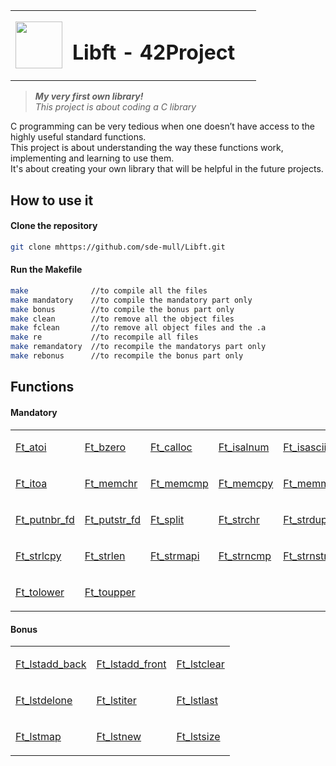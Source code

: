 <table>
  <tr>
    <td><img src="https://user-images.githubusercontent.com/78042197/192562397-81efc45d-0387-46df-bae4-ddf3a284c745.png" width=75px height=75px/></td>
    <td><h1 align="left"> Libft - 42Project &nbsp&nbsp</td>
  </tr>
</table>

>**_My very first own library!_**<br>_This project is about coding a C library_</br>

<p align="justified">
  C programming can be very tedious when one doesn’t have access to the highly useful
  standard functions.<br>This project is about understanding the way these functions work,
  implementing and learning to use them.</br>It's about creating your own library that will
  be helpful in the future projects.
</p>

<h2>How to use it</h2>
<h4>Clone the repository</h4>

```bash
git clone mhttps://github.com/sde-mull/Libft.git
```
<h4>Run the Makefile</h4>

```bash
make              //to compile all the files
make mandatory    //to compile the mandatory part only
make bonus        //to compile the bonus part only
make clean        //to remove all the object files
make fclean       //to remove all object files and the .a
make re           //to recompile all files
make remandatory  //to recompile the mandatorys part only
make rebonus      //to recompile the bonus part only
```

<h2>Functions</h2>

<table><tr>
 
   <h4>Mandatory</h4>
  
</tr><td>
  
  [Ft_atoi](https://github.com/sde-mull/Libft/blob/main/Libft/ft_atoi.c)

</td><td>
  
  [Ft_bzero](https://github.com/sde-mull/Libft/blob/main/Libft/ft_bzero.c)
  
</td><td>
  
  [Ft_calloc](https://github.com/sde-mull/Libft/blob/main/Libft/ft_calloc.c)

</td><td>
  
  [Ft_isalnum](https://github.com/sde-mull/Libft/blob/main/Libft/ft_isalnum.c)
  
</td><td>
  
  [Ft_isascii](https://github.com/sde-mull/Libft/blob/main/Libft/ft_isascii.c)
  
</td><td>
  
  [Ft_isdigit](https://github.com/sde-mull/Libft/blob/main/Libft/ft_isdigit.c)
  
</td><td>
  
  [Ft_isprint](https://github.com/sde-mull/Libft/blob/main/Libft/ft_isprint.c)
  
</td><td>
  
  [Ft_isalnum](https://github.com/sde-mull/Libft/blob/main/Libft/ft_isalnum.c)
  
</tr><tr><td>
  
  [Ft_itoa](https://github.com/sde-mull/Libft/blob/main/Libft/ft_itoa.c)

</td><td>
  
  [Ft_memchr](https://github.com/sde-mull/Libft/blob/main/Libft/ft_memchr.c)

</td><td>
  
  [Ft_memcmp](https://github.com/sde-mull/Libft/blob/main/Libft/ft_memcmp.c)

</td><td>
  
  [Ft_memcpy](https://github.com/sde-mull/Libft/blob/main/Libft/ft_memcpy.c)

</td><td>
  
  [Ft_memmove](https://github.com/sde-mull/Libft/blob/main/Libft/ft_memmove.c)

</td><td>
  
  [Ft_memset](https://github.com/sde-mull/Libft/blob/main/Libft/ft_memset.c)

</td><td>
  
  [Ft_putchr_fd](https://github.com/sde-mull/Libft/blob/main/Libft/ft_putchr_fd.c)

</td><td>
  
  [Ft_putendl_fd](https://github.com/sde-mull/Libft/blob/main/Libft/ft_putendl_fd.c)

</tr><tr><td>
  
  [Ft_putnbr_fd](https://github.com/sde-mull/Libft/blob/main/Libft/ft_putnbr_fd.c)

</td><td>
  
  [Ft_putstr_fd](https://github.com/sde-mull/Libft/blob/main/Libft/ft_putstr_fd.c)

</td><td>
  
  [Ft_split](https://github.com/sde-mull/Libft/blob/main/Libft/ft_split.c)

</td><td>
  
  [Ft_strchr](https://github.com/sde-mull/Libft/blob/main/Libft/ft_strchr.c)

</td><td>
  
  [Ft_strdup](https://github.com/sde-mull/Libft/blob/main/Libft/ft_strdup.c)

</td><td>
  
  [Ft_striteri](https://github.com/sde-mull/Libft/blob/main/Libft/ft_striteri.c)

</td><td>
  
  [Ft_strjoin](https://github.com/sde-mull/Libft/blob/main/Libft/ft_strjoin.c)

</td><td>
  
  [Ft_srlcat](https://github.com/sde-mull/Libft/blob/main/Libft/ft_strlcat.c)

</tr><tr><td>
  
  [Ft_strlcpy](https://github.com/sde-mull/Libft/blob/main/Libft/ft_strlcpy.c)

</td><td>
  
  [Ft_strlen](https://github.com/sde-mull/Libft/blob/main/Libft/ft_strlen.c)

</td><td>
  
  [Ft_strmapi](https://github.com/sde-mull/Libft/blob/main/Libft/ft_strmapi.c)

</td><td>
  
  [Ft_strncmp](https://github.com/sde-mull/Libft/blob/main/Libft/ft_strncmp.c)

</td><td>
  
  [Ft_strnstr](https://github.com/sde-mull/Libft/blob/main/Libft/ft_strnstr.c)

</td><td>
  
  [Ft_strrchr](https://github.com/sde-mull/Libft/blob/main/Libft/ft_strrchr.c)

</td><td>
  
  [Ft_strtrim](https://github.com/sde-mull/Libft/blob/main/Libft/ft_strtrim.c)

</td><td>
  
  [Ft_substr](https://github.com/sde-mull/Libft/blob/main/Libft/ft_substr.c)

</tr><tr><td>
  
  [Ft_tolower](https://github.com/sde-mull/Libft/blob/main/Libft/ft_tolower.c)

</td><td>
  
  [Ft_toupper](https://github.com/sde-mull/Libft/blob/main/Libft/ft_toupper.c)

</tr>
</table>

<table><tr>
 
   <h4>Bonus</h4>
  
</tr><td>
  
  [Ft_lstadd_back](https://github.com/sde-mull/Libft/blob/main/Libft/ft_lstadd_back.c)

</td><td>
  
  [Ft_lstadd_front](https://github.com/sde-mull/Libft/blob/main/Libft/ft_lstadd_front.c)
  
</td><td>
  
  [Ft_lstclear](https://github.com/sde-mull/Libft/blob/main/Libft/ft_lstclear.c)

</tr><tr><td>
  
  [Ft_lstdelone](https://github.com/sde-mull/Libft/blob/main/Libft/ft_lstdelone.c)
  
</td><td>
  
  [Ft_lstiter](https://github.com/sde-mull/Libft/blob/main/Libft/ft_lstiter.c)
  
</td><td>
  
  [Ft_lstlast](https://github.com/sde-mull/Libft/blob/main/Libft/ft_lstlast.c)
  
</tr><tr><td>
  
  [Ft_lstmap](https://github.com/sde-mull/Libft/blob/main/Libft/ft_lstmap.c)
  
</td><td>
  
  [Ft_lstnew](https://github.com/sde-mull/Libft/blob/main/Libft/ft_lstnew.c)

</td><td>
  
  [Ft_lstsize](https://github.com/sde-mull/Libft/blob/main/Libft/ft_lstsize.c)
  
  </td></tr>
 </table>
